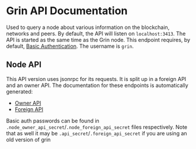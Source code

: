 # Grin API Documentation

Used to query a node about various information on the blockchain, networks and peers. By default, the API will listen on `localhost:3413`. The API is started as the same time as the Grin node.
This endpoint requires, by default, [Basic Authentication](https://en.wikipedia.org/wiki/Basic_access_authentication). The username is `grin`.

## Node API

This API version uses jsonrpc for its requests. It is split up in a foreign API and an owner API. The documentation for these endpoints is automatically generated:
- [Owner API](https://docs.rs/grin_api/latest/grin_api/trait.OwnerRpc.html)
- [Foreign API](https://docs.rs/grin_api/latest/grin_api/trait.ForeignRpc.html)

Basic auth passwords can be found in `.node_owner_api_secret`/`.node_foreign_api_secret` files respectively. Note that as well it may be `.api_secret`/`.foreign_api_secret` if you are using an old version of grin
